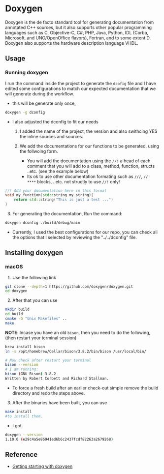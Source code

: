 # Doxygen

Doxygen is the de facto standard tool for generating documentation from
annotated C++ sources, but it also supports other popular programming languages
such as C, Objective-C, C#, PHP, Java, Python, IDL (Corba, Microsoft, and
UNO/OpenOffice flavors), Fortran, and to some extent D. Doxygen also supports
the hardware description language VHDL.

## Usage

### Running doxygen

I run the command inside the project to generate the `dcofig` file and I have
edited some configurations to match our expected documentation that we will
generate during the workflow.

- this will be generate only once,

```sh
doxygen -g dconfig
```

- I also adjusted the dconfig to fit our needs

  1. I added the name of the project, the version and also swithcing YES the inline sources and sources.
  2. We add the documentations for our functions to be generated, using the follwoing form.

     - You will add the documentation using the `//!` a head of each comment that
       you will add to a class, method, function, structs ..etc. (see the example
       below)
     - Its ok to use other documentation formating such as `///`, `//! ****` blocks, ..etc. not structly to use `//!` only!

```cpp
//! Add your documentation here in this format
void my_function(std::string my_string){
    return std::string("This is just a test ...")
}
```

3. For generating the documentation, Run the command:

```sh
doxygen dconfig ./build/debug/main
```

- Currently, I used the best configurations for our repo, you can check all the
  options that I selected by reviewing the "../../dconfig" file.

## Installing doxygen

### macOS

1. Use the following link

```sh
git clone --depth=1 https://github.com/doxygen/doxygen.git
cd doxygen
```

2. After that you can use

```sh
mkdir build
cd build
cmake -G "Unix Makefiles" ..
make
```

**NOTE**: Incase you have an old `bison`, then you need to do the following, (then restart your terminal session)

```sh
brew install bison
ln -s /opt/homebrew/Cellar/bison/3.8.2/bin/bison /usr/local/bin/

# Now check after restart your terminal
bison --version
# I am running:
bison (GNU Bison) 3.8.2
Written by Robert Corbett and Richard Stallman.
```

- To force a fresh build after an earlier check-out simple remove the build
  directory and redo the steps above.

3. After the binaries have been built, you can use

```sh
make install
#to install them.
```

- I got

```sh
doxygen --version
1.10.0 (e29c4a5e86941ed6b6c2437fcdf82263a2679268)

```

## Reference

- [Getting starting with doxygen](https://www.doxygen.nl/manual/starting.html)
